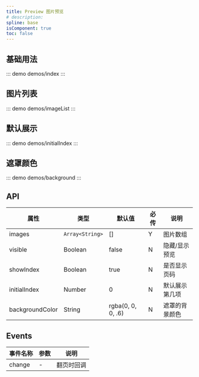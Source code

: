 ```yaml
---
title: Preview 图片预览
# description: 
spline: base
isComponent: true
toc: false
---
```


## 基础用法

::: demo demos/index
:::

## 图片列表

::: demo demos/imageList
:::

## 默认展示

::: demo demos/initialIndex
:::

## 遮罩颜色

::: demo demos/background
:::

## API

| 属性            | 类型            | 默认值            | 必传 | 说明           |
| --------------- | --------------- | ----------------- | ---- | -------------- |
| images          | `Array<String>` | []                | Y    | 图片数组       |
| visible         | Boolean         | false             | N    | 隐藏/显示预览  |
| showIndex       | Boolean         | true              | N    | 是否显示页码   |
| initialIndex    | Number          | 0                 | N    | 默认展示第几项 |
| backgroundColor | String          | rgba(0, 0, 0, .6) | N    | 遮罩的背景颜色 |

## Events

| 事件名称 | 参数 | 说明       |
| -------- | ---- | ---------- |
| change   | -    | 翻页时回调 |
